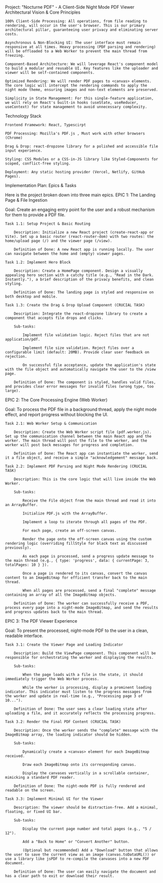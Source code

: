 Project: "Nocturne PDF" - A Client-Side Night Mode PDF Viewer
Architectural Vision & Core Principles

    100% Client-Side Processing: All operations, from file reading to rendering, will occur in the user's browser. This is our primary architectural pillar, guaranteeing user privacy and eliminating server costs.

    Asynchronous & Non-Blocking UI: The user interface must remain responsive at all times. Heavy processing (PDF parsing and rendering) will be offloaded to a Web Worker to prevent the main thread from freezing.

    Component-Based Architecture: We will leverage React's component model to build a modular and reusable UI. Key features like the uploader and viewer will be self-contained components.

    Optimized Rendering: We will render PDF pages to <canvas> elements. The core logic will intercept the rendering commands to apply the night mode theme, ensuring images and non-text elements are preserved.

    Simplicity in State Management: For this single-feature application, we will rely on React's built-in hooks (useState, useReducer, useContext) for state management to avoid unnecessary complexity.

Technology Stack

    Frontend Framework: React, Typescirpt

    PDF Processing: Mozilla's PDF.js , Must work with other browsers (Chrome)

    Drag & Drop: react-dropzone library for a polished and accessible file input experience.

    Styling: CSS Modules or a CSS-in-JS library like Styled-Components for scoped, conflict-free styling.

    Deployment: Any static hosting provider (Vercel, Netlify, GitHub Pages).

Implementation Plan: Epics & Tasks

Here is the project broken down into three main epics.
EPIC 1: The Landing Page & File Ingestion

Goal: Create an engaging entry point for the user and a robust mechanism for them to provide a PDF file.

    Task 1.1: Setup Project & Basic Routing

        Description: Initialize a new React project (create-react-app or Vite). Set up a basic router (react-router-dom) with two routes: the home/upload page (/) and the viewer page (/view).

        Definition of Done: A new React app is running locally. The user can navigate between the home and (empty) viewer pages.

    Task 1.2: Implement Hero Block

        Description: Create a HomePage component. Design a visually appealing hero section with a catchy title (e.g., "Read in the Dark. Instantly."), a brief description of the privacy benefits, and clean styling.

        Definition of Done: The landing page is styled and responsive on both desktop and mobile.

    Task 1.3: Create the Drag & Drop Upload Component (CRUCIAL TASK)

        Description: Integrate the react-dropzone library to create a component that accepts file drops and clicks.

        Sub-tasks:

            Implement file validation logic. Reject files that are not application/pdf.

            Implement file size validation. Reject files over a configurable limit (default: 20MB). Provide clear user feedback on rejection.

            On successful file acceptance, update the application's state with the file object and automatically navigate the user to the /view page.

        Definition of Done: The component is styled, handles valid files, and provides clear error messages for invalid files (wrong type, too large).

EPIC 2: The Core Processing Engine (Web Worker)

Goal: To process the PDF file in a background thread, apply the night mode effect, and report progress without blocking the UI.

    Task 2.1: Web Worker Setup & Communication

        Description: Create the Web Worker script file (pdf.worker.js). Set up the communication channel between the main React app and the worker. The main thread will post the file to the worker, and the worker will post back messages for progress and completion.

        Definition of Done: The React app can instantiate the worker, send it a file object, and receive a simple "acknowledgement" message back.

    Task 2.2: Implement PDF Parsing and Night Mode Rendering (CRUCIAL TASK)

        Description: This is the core logic that will live inside the Web Worker.

        Sub-tasks:

            Receive the File object from the main thread and read it into an ArrayBuffer.

            Initialize PDF.js with the ArrayBuffer.

            Implement a loop to iterate through all pages of the PDF.

            For each page, create an off-screen canvas.

            Render the page onto the off-screen canvas using the custom rendering logic (overriding fillStyle for black text as discussed previously).

            As each page is processed, send a progress update message to the main thread (e.g., { type: 'progress', data: { currentPage: 3, totalPages: 10 } }).

            Once a page is rendered to its canvas, convert the canvas content to an ImageBitmap for efficient transfer back to the main thread.

            When all pages are processed, send a final "complete" message containing an array of all the ImageBitmap objects.

        Definition of Done: The worker can successfully receive a PDF, process every page into a night-mode ImageBitmap, and send the results and progress updates back to the main thread.

EPIC 3: The PDF Viewer Experience

Goal: To present the processed, night-mode PDF to the user in a clean, readable interface.

    Task 3.1: Create the Viewer Page and Loading Indicator

        Description: Build the ViewPage component. This component will be responsible for orchestrating the worker and displaying the results.

        Sub-tasks:

            When the page loads with a file in the state, it should immediately trigger the Web Worker process.

            While the worker is processing, display a prominent loading indicator. This indicator must listen to the progress messages from the worker and update in real-time (e.g., "Processing page 3 of 10...").

        Definition of Done: The user sees a clear loading state after uploading a file, and it accurately reflects the processing progress.

    Task 3.2: Render the Final PDF Content (CRUCIAL TASK)

        Description: Once the worker sends the "complete" message with the ImageBitmap array, the loading indicator should be hidden.

        Sub-tasks:

            Dynamically create a <canvas> element for each ImageBitmap received.

            Draw each ImageBitmap onto its corresponding canvas.

            Display the canvases vertically in a scrollable container, mimicking a standard PDF reader.

        Definition of Done: The night-mode PDF is fully rendered and readable on the screen.

    Task 3.3: Implement Minimal UI for the Viewer

        Description: The viewer should be distraction-free. Add a minimal, floating, or fixed UI bar.

        Sub-tasks:

            Display the current page number and total pages (e.g., "5 / 12").

            Add a "Back to Home" or "Convert Another" button.

            (Optional but recommended) Add a "Download" button that allows the user to save the current view as an image (canvas.toDataURL()) or use a library like jsPDF to re-compile the canvases into a new PDF document.

        Definition of Done: The user can easily navigate the document and has a clear path to exit or download their result.